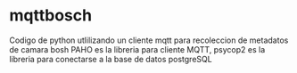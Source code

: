 # mqttbosch
Codigo de python utlilizando un cliente mqtt para recoleccion de metadatos de camara bosh
PAHO es la libreria para cliente MQTT, psycop2 es la libreria para conectarse a la base de datos 
postgreSQL
